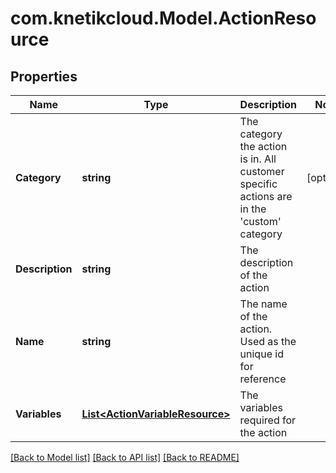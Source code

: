 # com.knetikcloud.Model.ActionResource
## Properties

Name | Type | Description | Notes
------------ | ------------- | ------------- | -------------
**Category** | **string** | The category the action is in. All customer specific actions are in the &#39;custom&#39; category | [optional] 
**Description** | **string** | The description of the action | 
**Name** | **string** | The name of the action. Used as the unique id for reference | 
**Variables** | [**List&lt;ActionVariableResource&gt;**](ActionVariableResource.md) | The variables required for the action | 

[[Back to Model list]](../README.md#documentation-for-models) [[Back to API list]](../README.md#documentation-for-api-endpoints) [[Back to README]](../README.md)

